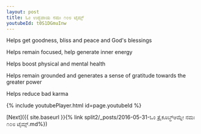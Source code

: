 ```yaml
---
layout: post
title: ಓಂ ಉದ್ಭವಾಯ ನಮಃ ೧೦೮ ಟೈಮ್ಸ್
youtubeId: t0S1DGmuInw
---
```

 
 
Helps get goodness, bliss and peace and God's blessings
 
Helps remain focused, help generate inner energy 
 
Helps boost physical and mental health 
 
Helps remain grounded and generates a sense of gratitude towards the greater power 
 
Helps reduce bad karma
 
 
 
 


{% include youtubePlayer.html id=page.youtubeId %}
 
[Next]({{ site.baseurl }}{% link  split2/_posts/2016-05-31-ಓಂ ತ್ರೈಕೂಬ್ಧ್ಆಮ್ನೇ ನಮಃ ೧೦೮ ಟೈಮ್ಸ್.md%})
 
